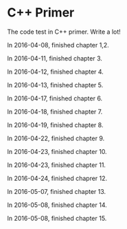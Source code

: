 # C++ Primer
The code test in C++ primer.
Write a lot!

In 2016-04-08, finished chapter 1,2.

In 2016-04-11, finished chapter 3.

In 2016-04-12, finished chapter 4.

In 2016-04-13, finished chapter 5.

In 2016-04-17, finished chapter 6.

In 2016-04-18, finished chapter 7.

In 2016-04-19, finished chapter 8.

In 2016-04-22, finished chapter 9.

In 2016-04-23, finished chapter 10.

In 2016-04-23, finished chapter 11.

In 2016-04-24, finished chaprer 12.

In 2016-05-07, finished chapter 13.

In 2016-05-08, finished chapter 14.

In 2016-05-08, finished chapter 15.
